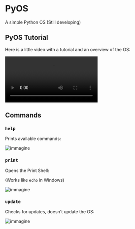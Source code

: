 # PyOS
A simple Python OS (Still developing)

## PyOS Tutorial

Here is a little video with a tutorial and an overview of the OS:


![Video](https://user-images.githubusercontent.com/76620155/155878756-4e7c15f6-6438-48a2-b083-a5091d9c61e8.mp4)



## Commands

### `help`

Prints available commands:

![immagine](https://user-images.githubusercontent.com/76620155/155878701-60d2e87a-ea2b-4766-82b2-5395d94ee7b9.png)

### `print`

Opens the Print Shell:

(Works like `echo` in Windows)

![immagine](https://user-images.githubusercontent.com/76620155/155878851-aba44139-2c9c-4433-806a-88624e7efcfe.png)

### `update`

Checks for updates, doesn't update the OS:

![immagine](https://user-images.githubusercontent.com/76620155/155878929-86fda394-4aa9-4438-97d2-2e17da097bb6.png)
